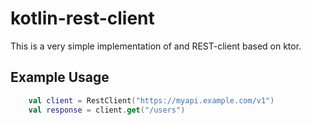# kotlin-rest-client

This is a very simple implementation of and REST-client based on ktor.


## Example Usage

```kotlin
    val client = RestClient("https://myapi.example.com/v1")
    val response = client.get("/users")
```